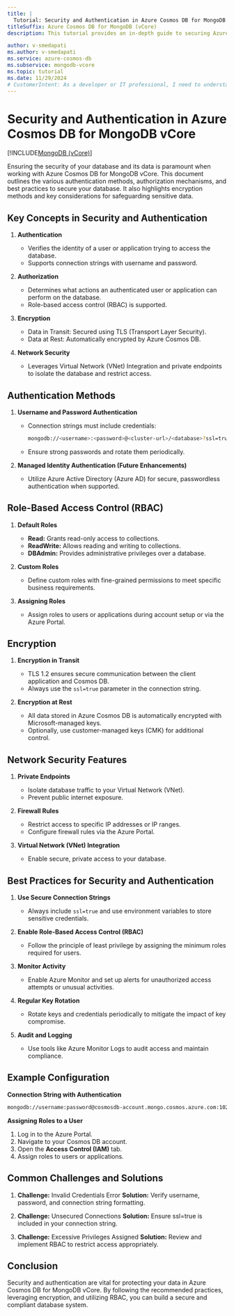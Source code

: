 ```yaml
---
title: |
  Tutorial: Security and Authentication in Azure Cosmos DB for MongoDB vCore
titleSuffix: Azure Cosmos DB for MongoDB (vCore)
description: This tutorial provides an in-depth guide to securing Azure Cosmos DB for MongoDB vCore. It covers authentication methods, including username and password usage, encryption for data at rest and in transit, and role-based access control (RBAC) for fine-grained permissions. The documentation also explains network security features such as private endpoints, firewall rules, and Virtual Network (VNet) integration. By following the best practices outlined, developers and IT professionals can ensure the security, compliance, and reliability of their database solutions.

author: v-smedapati
ms.author: v-smedapati
ms.service: azure-cosmos-db
ms.subservice: mongodb-vcore
ms.topic: tutorial
ms.date: 11/29/2024
# CustomerIntent: As a developer or IT professional, I need to understand how to secure Azure Cosmos DB for MongoDB vCore, configure authentication and RBAC, enable encryption, and leverage network security features to build a robust and secure database solution.
---
```



# Security and Authentication in Azure Cosmos DB for MongoDB vCore

[!INCLUDE[MongoDB (vCore)](~/reusable-content/ce-skilling/azure/includes/cosmos-db/includes/appliesto-mongodb-vcore.md)]

Ensuring the security of your database and its data is paramount when working with Azure Cosmos DB for MongoDB vCore. This document outlines the various authentication methods, authorization mechanisms, and best practices to secure your database. It also highlights encryption methods and key considerations for safeguarding sensitive data.

## Key Concepts in Security and Authentication

1. **Authentication**

    - Verifies the identity of a user or application trying to access the database.
    - Supports connection strings with username and password.

1. **Authorization**

    - Determines what actions an authenticated user or application can perform on the database.
    - Role-based access control (RBAC) is supported.

1. **Encryption**

    - Data in Transit: Secured using TLS (Transport Layer Security).
    - Data at Rest: Automatically encrypted by Azure Cosmos DB.

1. **Network Security**

    - Leverages Virtual Network (VNet) Integration and private endpoints to isolate the database and restrict access.

## Authentication Methods  

1. **Username and Password Authentication**

    - Connection strings must include credentials:
        ```bash
        mongodb://<username>:<password>@<cluster-url>/<database>?ssl=true
        ```
    - Ensure strong passwords and rotate them periodically.

1. **Managed Identity Authentication (Future Enhancements)**

    - Utilize Azure Active Directory (Azure AD) for secure, passwordless authentication when supported.  

## Role-Based Access Control (RBAC)

1. **Default Roles**

    - **Read:** Grants read-only access to collections.
    - **ReadWrite:** Allows reading and writing to collections.
    - **DBAdmin:** Provides administrative privileges over a database.

1. **Custom Roles**

    - Define custom roles with fine-grained permissions to meet specific business requirements.

1. **Assigning Roles**

    - Assign roles to users or applications during account setup or via the Azure Portal.

## Encryption

1. **Encryption in Transit**
    - TLS 1.2 ensures secure communication between the client application and Cosmos DB.
    - Always use the `ssl=true` parameter in the connection string.

1. **Encryption at Rest**

    - All data stored in Azure Cosmos DB is automatically encrypted with Microsoft-managed keys.
    - Optionally, use customer-managed keys (CMK) for additional control.    


## Network Security Features

1. **Private Endpoints**

    - Isolate database traffic to your Virtual Network (VNet).
    - Prevent public internet exposure.

1. **Firewall Rules**

    - Restrict access to specific IP addresses or IP ranges.
    - Configure firewall rules via the Azure Portal.
1. **Virtual Network (VNet) Integration**

    - Enable secure, private access to your database.

## Best Practices for Security and Authentication

1. **Use Secure Connection Strings**

    - Always include `ssl=true` and use environment variables to store sensitive credentials.

1. **Enable Role-Based Access Control (RBAC)**

    - Follow the principle of least privilege by assigning the minimum roles required for users.

1. **Monitor Activity**

    - Enable Azure Monitor and set up alerts for unauthorized access attempts or unusual activities.

1. **Regular Key Rotation**

    - Rotate keys and credentials periodically to mitigate the impact of key compromise.

1. **Audit and Logging**

    - Use tools like Azure Monitor Logs to audit access and maintain compliance.

## Example Configuration
**Connection String with Authentication**
```bash
mongodb://username:password@cosmosdb-account.mongo.cosmos.azure.com:10255/mydatabase?ssl=true&replicaSet=globaldb&retrywrites=false
```
**Assigning Roles to a User**
1. Log in to the Azure Portal.
1. Navigate to your Cosmos DB account.
1. Open the **Access Control (IAM)** tab.
1. Assign roles to users or applications.   

## Common Challenges and Solutions
1. **Challenge:** Invalid Credentials Error
    **Solution:** Verify username, password, and connection string formatting.

1. **Challenge:** Unsecured Connections
**Solution:** Ensure ssl=true is included in your connection string.

1. **Challenge:** Excessive Privileges Assigned
**Solution:** Review and implement RBAC to restrict access appropriately.

## Conclusion
Security and authentication are vital for protecting your data in Azure Cosmos DB for MongoDB vCore. By following the recommended practices, leveraging encryption, and utilizing RBAC, you can build a secure and compliant database system.
